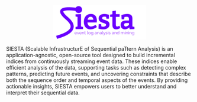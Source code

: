 <p align="center">
  <img src="siesta-tool-logo.png" width="50%">
</p>

SIESTA (Scalable InfrastructurE of Sequential paTtern Analysis) is an application-agnostic, open-source tool designed to build incremental indices from continuously streaming event data. These indices enable efficient analysis of the data, supporting tasks such as detecting complex patterns, predicting future events, and uncovering constraints that describe both the sequence order and temporal aspects of the events. By providing actionable insights, SIESTA empowers users to better understand and interpret their sequential data.
